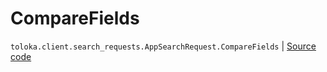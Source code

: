 # CompareFields
`toloka.client.search_requests.AppSearchRequest.CompareFields` | [Source code](https://github.com/Toloka/toloka-kit/blob/v1.1.1/src/client/search_requests.py#L1045)

